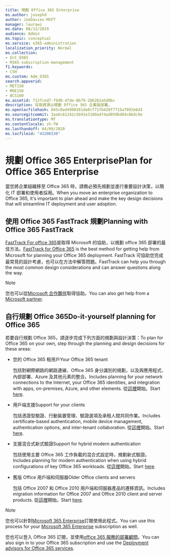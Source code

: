 ```yaml
---
title: 規劃 Office 365 Enterprise
ms.author: josephd
author: JoeDavies-MSFT
manager: laurawi
ms.date: 08/12/2019
audience: Admin
ms.topic: conceptual
ms.service: o365-administration
localization_priority: Normal
ms.collection:
- Ent_O365
- M365-subscription-management
f1.keywords:
- CSH
ms.custom: Adm_O365
search.appverid:
- MET150
- MOE150
- BCS160
ms.assetid: 712fced7-f9d0-4fde-8b79-286262a5d0bc
description: 存取資源以規劃 Office 365 企業版部署。
ms.openlocfilehash: 845c0ad4990261da0cf71fb420f7715a7892e6d3
ms.sourcegitcommit: 3aa6c61242c5691e3180a474ad059bd84c86dc9e
ms.translationtype: MT
ms.contentlocale: zh-TW
ms.lasthandoff: 04/09/2020
ms.locfileid: "43206530"
---
```

# <a name="plan-for-office-365-enterprise"></a><span data-ttu-id="6d164-103">規劃 Office 365 Enterprise</span><span class="sxs-lookup"><span data-stu-id="6d164-103">Plan for Office 365 Enterprise</span></span>

<span data-ttu-id="6d164-104">當您將企業組織移至 Office 365 時，請務必預先規劃並進行重要設計決策，以簡化 IT 部署和使用者採用。</span><span class="sxs-lookup"><span data-stu-id="6d164-104">When you move an enterprise organization to Office 365, it's important to plan ahead and make the key design decisions that will streamline IT deployment and user adoption.</span></span> 

## <a name="planning-with-office-365-fasttrack"></a><span data-ttu-id="6d164-105">使用 Office 365 FastTrack 規劃</span><span class="sxs-lookup"><span data-stu-id="6d164-105">Planning with Office 365 FastTrack</span></span>

<span data-ttu-id="6d164-106">[FastTrack For office 365](https://docs.microsoft.com/fasttrack/O365-fasttrack-benefit-for-office-365)是取得 Microsoft 的協助，以規劃 office 365 部署的最佳方法。</span><span class="sxs-lookup"><span data-stu-id="6d164-106">[FastTrack for Office 365](https://docs.microsoft.com/fasttrack/O365-fasttrack-benefit-for-office-365) is the best method for getting help from Microsoft for planning your Office 365 deployment.</span></span> <span data-ttu-id="6d164-107">FastTrack 可協助您完成最常見的設計考慮，也可以在方法中解答問題。</span><span class="sxs-lookup"><span data-stu-id="6d164-107">FastTrack can help you through the most common design considerations and can answer questions along the way.</span></span> 

>[!Note]
><span data-ttu-id="6d164-108">您也可以從[Microsoft 合作夥伴](https://www.microsoft.com/solution-providers/home)取得協助。</span><span class="sxs-lookup"><span data-stu-id="6d164-108">You can also get help from a [Microsoft partner](https://www.microsoft.com/solution-providers/home).</span></span>
>

## <a name="do-it-yourself-planning-for-office-365"></a><span data-ttu-id="6d164-109">自行規劃 Office 365</span><span class="sxs-lookup"><span data-stu-id="6d164-109">Do-it-yourself planning for Office 365</span></span>

<span data-ttu-id="6d164-110">若要自行規劃 Office 365，請逐步完成下列方面的規劃與設計決策：</span><span class="sxs-lookup"><span data-stu-id="6d164-110">To plan for Office 365 on your own, step through the planning and design decisions for these areas:</span></span>

- <span data-ttu-id="6d164-111">您的 Office 365 租用戶</span><span class="sxs-lookup"><span data-stu-id="6d164-111">Your Office 365 tenant</span></span>

  <span data-ttu-id="6d164-112">包括對網際網路的網路連線、Office 365 身分識別的規劃，以及與應用程式、內部部署、Azure 及其他元素的整合。</span><span class="sxs-lookup"><span data-stu-id="6d164-112">Includes planning for your network connections to the Internet, your Office 365 identities, and integration with apps, on-premises, Azure, and other elements.</span></span> <span data-ttu-id="6d164-113">從[這裡](subscriptions-licenses-accounts-and-tenants-for-microsoft-cloud-offerings.md)開始。</span><span class="sxs-lookup"><span data-stu-id="6d164-113">Start [here](subscriptions-licenses-accounts-and-tenants-for-microsoft-cloud-offerings.md).</span></span>

- <span data-ttu-id="6d164-114">用戶端支援</span><span class="sxs-lookup"><span data-stu-id="6d164-114">Support for your clients</span></span>

  <span data-ttu-id="6d164-115">包括憑證型驗證、行動裝置管理、驗證選項及承租人間共同作業。</span><span class="sxs-lookup"><span data-stu-id="6d164-115">Includes certificate-based authentication, mobile device management, authentication options, and inter-tenant collaboration.</span></span> <span data-ttu-id="6d164-116">從[這裡](office-365-client-support-certificate-based-authentication.md)開始。</span><span class="sxs-lookup"><span data-stu-id="6d164-116">Start [here](office-365-client-support-certificate-based-authentication.md).</span></span>

- <span data-ttu-id="6d164-117">支援混合式新式驗證</span><span class="sxs-lookup"><span data-stu-id="6d164-117">Support for hybrid modern authentication</span></span>

  <span data-ttu-id="6d164-118">包括使用主要 Office 365 工作負載的混合式設定時，規劃新式驗證。</span><span class="sxs-lookup"><span data-stu-id="6d164-118">Includes planning for modern authentication when using hybrid configurations of key Office 365 workloads.</span></span> <span data-ttu-id="6d164-119">從[這裡](hybrid-modern-auth-overview.md)開始。</span><span class="sxs-lookup"><span data-stu-id="6d164-119">Start [here](hybrid-modern-auth-overview.md).</span></span>

- <span data-ttu-id="6d164-120">舊版 Office 用戶端和伺服器</span><span class="sxs-lookup"><span data-stu-id="6d164-120">Older Office clients and servers</span></span>

  <span data-ttu-id="6d164-121">包括 Office 2007 和 Office 2010 用戶端和伺服器產品的遷移資訊。</span><span class="sxs-lookup"><span data-stu-id="6d164-121">Includes migration information for Office 2007 and Office 2010 client and server products.</span></span> <span data-ttu-id="6d164-122">從[這裡](plan-upgrade-previous-versions-office.md)開始。</span><span class="sxs-lookup"><span data-stu-id="6d164-122">Start [here](plan-upgrade-previous-versions-office.md).</span></span>

>[!Note]
><span data-ttu-id="6d164-123">您也可以針對[Microsoft 365 Enterprise](https://docs.microsoft.com/microsoft-365/enterprise/microsoft-365-overview)訂閱使用此程式。</span><span class="sxs-lookup"><span data-stu-id="6d164-123">You can use this process for your [Microsoft 365 Enterprise](https://docs.microsoft.com/microsoft-365/enterprise/microsoft-365-overview) subscription as well.</span></span>
>

<span data-ttu-id="6d164-124">您也可以登入 Office 365 訂閱，並使用[office 365 服務的部署顧問](deployment-advisors-for-office-365.md)。</span><span class="sxs-lookup"><span data-stu-id="6d164-124">You can also sign in to your Office 365 subscription and use the [Deployment advisors for Office 365 services](deployment-advisors-for-office-365.md).</span></span>



<!--

This checklist will help your organization as you plan and prepare for a migration to Office 365. The phases and steps in the checklist are aligned with the guidance provided by the [Onboarding Center](https://go.microsoft.com/fwlink/?LinkId=517115). Feel free to adapt this checklist to your organization's needs.

Most organizations don't need to do anything to prepare for Office 365. It's an application on the web and people are able to use it as soon as they have an account. Other organizations have more locations, security practices, or other requirements that create the need for more planning. For enterprise-level organizations, follow the checklist items below to get started with Office 365.
  
If you want help getting Office 365 set up, [FastTrack](https://fasttrack.microsoft.com/office) is the easiest way to deploy Office 365, you can also sign in and use the [Deployment advisors for Office 365 services](deployment-advisors-for-office-365.md).
  
|**Choose one or more to get started:**||
|:-----|:-----|
| [System requirements for Office](https://products.office.com/office-system-requirements) |- Microsoft Office 365 ProPlus, Office 365, Office 365 ProPlus, and each Office application for Windows, Mac, iOS, and Android all have specific system requirements. Ensure your hardware and software meet the minimum system requirements.|
|**Most** customers connect their on-premises directory to Office 365. Get a head start on directory preparation by [installing and running IdFix on your network](https://www.microsoft.com/download/details.aspx?id=36832). <br> Use the [AAD Connect advisor](https://aka.ms/aadconnectpwsync) and the [Azure AD Premium set up guide](https://aka.ms/aadpguidance) to get customized set up guidance. <br> |- Automated checks against your directory to [validate people's accounts will properly synchronize](https://support.office.com/article/Prepare-to-provision-users-through-directory-synchronization-to-Office-365-01920974-9e6f-4331-a370-13aea4e82b3e). <br> - Recommends changes to directory objects and offers to automate the changes for you. <br> - [More details on using the IdFix tool](prepare-directory-attributes-for-synch-with-idfix.md). |
|**Read** our [network performance guidance](https://aka.ms/tune) and use our tools to ensure you have the connectivity and performance configuration necessary to provide people with the best experience.  <br> | - Ensure you can connect to Office 365, if you filter or scan outbound traffic, you'll want to understand what [managing Office 365 endpoints](https://support.office.com/article/Managing-Office-365-endpoints-99cab9d4-ef59-4207-9f2b-3728eb46bf9a) means for your organization.  <br>  - [Model and test your network capacity](https://support.office.com/article/Network-and-migration-planning-for-Office-365-f5ee6c33-bcd7-4b0b-b0f8-dc1d9fb8d132) or move to an [Azure ExpressRoute for Office 365](https://support.office.com/article/Azure-ExpressRoute-for-Office-365-6d2534a2-c19c-4a99-be5e-33a0cee5d3bd) circuit for a more predictable experience.   |
|**Use** our [planning checklist](https://support.office.com/article/Deployment-planning-checklist-for-Office-365-5fa4f6ef-35ad-4840-91c1-4834df3df5a0) as a starting place for building your own deployment plan.  <br> | - In-depth overview of possible areas you'll need to plan for with links to reference or how-to information to help you plan. |
|**Use** the [Exchange Server Large Item Script](https://gallery.technet.microsoft.com/Exchange-Server-Large-Item-b9546cc6) to find mail items that may be too large to migrate.  <br> | - Uses Exchange Web Services to impersonate, access, scan the mailbox for file sizes you specify, and dumps the results in a CSV file. Read the [detailed instructions on how to use the script](https://blogs.technet.com/b/mikehall/archive/2013/06/27/large-mail-item-script.aspx). |
|**Take** advantage of [Microsoft deployment experts](https://go.microsoft.com/fwlink/?LinkId=517115) who can help you from planning to helping everyone start using the new services and applications.  <br> Use the [Deployment wizards for Office 365 services](https://support.office.com/article/Deployment-wizards-for-Office-365-services-165f46e8-3533-4d76-be57-97f81ebd40f2) to get customized set up guidance.  <br> | - The Onboarding center works directly with customers and with partner organizations. Give them a call today. |
|**Use** the [templates and resources in the Office 365 success center](https://www.microsoft.com/fasttrack/resources) to share your deployment and onboarding plans with the people in your organization.  <br> | - Communication with everyone before, during, and after the transition to Office 365 is critical.  <br> - Use our templates, guides, and handouts to improve your communications. |
|**Read** the article [Office 365 Network Connectivity Principles](https://aka.ms/o365networkingprinciples) to understand the connectivity principles for securely managing Office 365 traffic and getting the best possible performance.  <br> | - This article will help you understand the most recent guidance for securely optimizing Office 365 network connectivity. |
   
Want more resources to help you integrate Office 365 with your broader cloud strategy? Here are the [Microsoft cloud IT architecture resources](https://docs.microsoft.com/office365/enterprise/microsoft-cloud-it-architecture-resources).
  
## Want to talk with support?

We're here to help, [contact support](https://support.office.com/article/32a17ca7-6fa0-4870-8a8d-e25ba4ccfd4b) for business products.


--> 